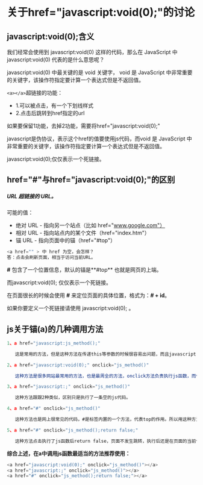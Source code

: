 # 关于href="javascript:void(0);"的讨论


## javascript:void(0);含义

我们经常会使用到 javascript:void(0) 这样的代码，那么在 JavaScript 中 javascript:void(0) 代表的是什么意思呢？

javascript:void(0) 中最关键的是 void 关键字， void 是 JavaScript 中非常重要的关键字，该操作符指定要计算一个表达式但是不返回值。

`<a></a>`超链接的功能：

- 1.可以被点击，有一个下划线样式
- 2.点击后跳转到href指定的url

如果要保留1功能，去掉2功能，需要将href="javascript:void(0);"    

javascript是伪协议，表示这个href的值要使用js代码，而void 是 JavaScript 中非常重要的关键字，该操作符指定要计算一个表达式但是不返回值。

javascript:void(0);仅仅表示一个死链接。



## href="#"与href="javascript:void(0);"的区别

##### *URL*  超链接的 URL。

可能的值：

- 绝对 URL - 指向另一个站点（比如 href="www.google.com"）
- 相对 URL - 指向站点内的某个文件（href="index.htm"）
- 锚 URL - 指向页面中的锚（href="#top"）

```javascript
<a href="" > 中 href 为空，会怎样？
答：点击会刷新页面，相当于访问当前URL。
```

**#** 包含了一个位置信息，默认的锚是**#top** 也就是网页的上端。

而javascript:void(0); 仅仅表示一个死链接。

在页面很长的时候会使用 **#** 来定位页面的具体位置，格式为：**# + id**。

如果你要定义一个死链接请使用 javascript:void(0); 。



## js关于锚(a)的几种调用方法

```javascript
1、a href="javascript:js_method();"

   这是常用的方法，但是这种方法在传递this等参数的时候很容易出问题，而且javascript:协议作为a的href属性的时候不仅会导致不必要的触发window.onbeforeunload事件，在IE里面更会使gif动画图片停止播放。W3C标准不推荐在href里面执行javascript语句

2、a href="javascript:void(0);" οnclick="js_method()"

   这种方法是很多网站最常用的方法，也是最周全的方法，onclick方法负责执行js函数，而void是一个操作符，void(0)返回undefined，地址不发生跳转。而且这种方法不会像第一种方法一样直接将js方法暴露在浏览器的状态栏。

3、a href="javascript:;" οnclick="js_method()"

   这种方法跟跟2种类似，区别只是执行了一条空的js代码。

4、a href="#" οnclick="js_method()"

   这种方法也是网上很常见的代码，#是标签内置的一个方法，代表top的作用。所以用这种方法点击后网页后返回到页面的最顶端。

5、a href="#" οnclick="js_method();return false;"

   这种方法点击执行了js函数后return false，页面不发生跳转，执行后还是在页面的当前位置。
```
**综合上述，在a中调用js函数最适当的方法推荐使用：**

```javascript
<a href="javascript:void(0);" οnclick="js_method()"></a>
<a href="javascript:;" οnclick="js_method()"></a>
<a href="#" οnclick="js_method();return false;"></a>
```



